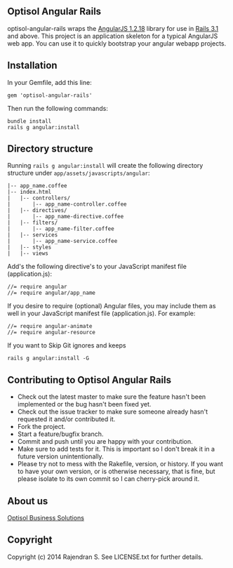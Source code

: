 ## Optisol Angular Rails

optisol-angular-rails wraps the [AngularJS 1.2.18](http://angularjs.org) library for use in [Rails 3.1](http://rubyonrails.org/) and above. This project is an application skeleton for a typical AngularJS web app. You can use it to quickly bootstrap your angular webapp projects.

## Installation

In your Gemfile, add this line:

	gem 'optisol-angular-rails'

Then run the following commands:

	bundle install
	rails g angular:install

## Directory structure

Running `rails g angular:install` will create the following directory structure under `app/assets/javascripts/angular`:
  
    |-- app_name.coffee
    |-- index.html
    |	|-- controllers/
    |		|-- app_name-controller.coffee
    |	|-- directives/
    |		|-- app_name-directive.coffee
    |	|-- filters/
    |		|-- app_name-filter.coffee
    |	|-- services
    |		|-- app_name-service.coffee
    |	|-- styles
    |	|-- views
    

Add's the following directive's to your JavaScript manifest file (application.js):

	//= require angular
	//= require angular/app_name

If you desire to require (optional) Angular files, you may include them as well in your JavaScript manifest file (application.js). For example:

	//= require angular-animate
	//= require angular-resource


If you want to Skip Git ignores and keeps

	rails g angular:install -G


## Contributing to Optisol Angular Rails
 
* Check out the latest master to make sure the feature hasn't been implemented or the bug hasn't been fixed yet.
* Check out the issue tracker to make sure someone already hasn't requested it and/or contributed it.
* Fork the project.
* Start a feature/bugfix branch.
* Commit and push until you are happy with your contribution.
* Make sure to add tests for it. This is important so I don't break it in a future version unintentionally.
* Please try not to mess with the Rakefile, version, or history. If you want to have your own version, or is otherwise necessary, that is fine, but please isolate to its own commit so I can cherry-pick around it.


## About us
[Optisol Business Solutions](http://www.optisolbusiness.com)


## Copyright

Copyright (c) 2014 Rajendran S. See LICENSE.txt for
further details.

